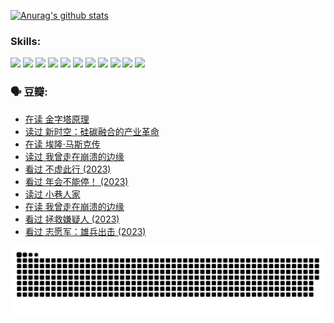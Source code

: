 
[![Anurag's github stats](https://github-readme-stats.vercel.app/api?username=w940853815)](https://github.com/anuraghazra/github-readme-stats)

### Skills:

<code><img height="32" src="https://cdn.jsdelivr.net/npm/simple-icons@v5/icons/python.svg"></code>
<code><img height="32" src="https://cdn.jsdelivr.net/npm/simple-icons@v5/icons/javascript.svg"></code>
<code><img height="32" src="https://cdn.jsdelivr.net/npm/simple-icons@v5/icons/django.svg"></code>
<code><img height="32" src="https://cdn.jsdelivr.net/npm/simple-icons@v5/icons/flask.svg"></code>
<code><img height="32" src="https://cdn.jsdelivr.net/npm/simple-icons@v5/icons/vuetify.svg"></code>
<code><img height="32" src="https://cdn.jsdelivr.net/npm/simple-icons@v5/icons/git.svg"></code>
<code><img height="32" src="https://cdn.jsdelivr.net/npm/simple-icons@v5/icons/docker.svg"></code>
<code><img height="32" src="https://cdn.jsdelivr.net/npm/simple-icons@v5/icons/postgresql.svg"></code>
<code><img height="32" src="https://cdn.jsdelivr.net/npm/simple-icons@v5/icons/elasticsearch.svg"></code>
<code><img height="32" src="https://cdn.jsdelivr.net/npm/simple-icons@v5/icons/macos.svg"></code>
<code><img height="32" src="https://cdn.jsdelivr.net/npm/simple-icons@v5/icons/linux.svg"></code>

### 🗣 豆瓣:

<!-- DOUBAN-ACTIVITIES:START -->
- [在读 金字塔原理](https://www.douban.com/people/136069238/status/4507497587/?_i=06835418)
- [读过 新时空：硅碳融合的产业革命](https://www.douban.com/people/136069238/status/4506659177/?_i=06835418)
- [在读 埃隆·马斯克传](https://www.douban.com/people/136069238/status/4500417190/?_i=06835418)
- [读过 我曾走在崩溃的边缘](https://www.douban.com/people/136069238/status/4500416754/?_i=06835418)
- [看过 不虚此行‎ (2023)](https://www.douban.com/people/136069238/status/4499973052/?_i=06835418)
- [看过 年会不能停！‎ (2023)](https://www.douban.com/people/136069238/status/4498582002/?_i=06835418)
- [读过 小巷人家](https://www.douban.com/people/136069238/status/4489290935/?_i=06835418)
- [在读 我曾走在崩溃的边缘](https://www.douban.com/people/136069238/status/4489290559/?_i=06835418)
- [看过 拯救嫌疑人‎ (2023)](https://www.douban.com/people/136069238/status/4477421513/?_i=06835418)
- [看过 志愿军：雄兵出击‎ (2023)](https://www.douban.com/people/136069238/status/4465247367/?_i=06835418)
<!-- DOUBAN-ACTIVITIES:END -->


![Snake animation](https://raw.githubusercontent.com/w940853815/w940853815/output/github-contribution-grid-snake.svg)

<!--
**w940853815/w940853815** is a ✨ _special_ ✨ repository because its `README.md` (this file) appears on your GitHub profile.

Here are some ideas to get you started:

- 🔭 I’m currently working on ...
- 🌱 I’m currently learning ...
- 👯 I’m looking to collaborate on ...
- 🤔 I’m looking for help with ...
- 💬 Ask me about ...
- 📫 How to reach me: ...
- 😄 Pronouns: ...
- ⚡ Fun fact: ...
-->
